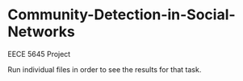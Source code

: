 # Community-Detection-in-Social-Networks
EECE 5645 Project

Run individual files in order to see the results for that task.
